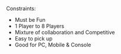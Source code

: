 Constraints:
- Must be Fun
- 1 Player to 8 Players
- Mixture of collaboration and Competitive
- Easy to pick up
- Good for PC, Mobile & Console